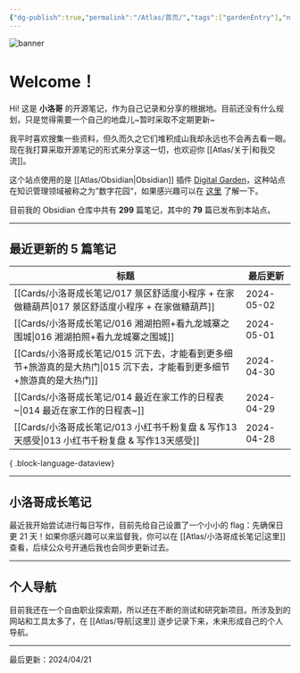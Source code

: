 ```yaml
---
{"dg-publish":true,"permalink":"/Atlas/首页/","tags":["gardenEntry"],"noteIcon":1,"created":"2024-03-26","updated":"2024-04-21"}
---
```


![banner](http://img.xlg.life/images/202404100413287.webp)
# Welcome！
Hi! 这是 **小洛哥** 的开源笔记，作为自己记录和分享的根据地。目前还没有什么规划，只是觉得需要一个自己的地盘儿~暂时采取不定期更新~

我平时喜欢搜集一些资料，但久而久之它们堆积成山我却永远也不会再去看一眼。现在我打算采取开源笔记的形式来分享这一切，也欢迎你 [[Atlas/关于\|和我交流]]。

这个站点使用的是 [[Atlas/Obsidian\|Obsidian]] 插件 [Digital Garden](https://github.com/oleeskild/obsidian-digital-garden)，这种站点在知识管理领域被称之为”数字花园“，如果感兴趣可以在 [这里](https://blog.effie.co/%E5%A6%82%E4%BD%95%E5%BB%BA%E7%AB%8B%E6%95%B0%E5%AD%97%E8%8A%B1%E5%9B%AD%EF%BC%9F/) 了解一下。

<p><span>目前我的 Obsidian 仓库中共有 <strong>299</strong> 篇笔记，其中的 <strong>79</strong> 篇已发布到本站点。</span></p>

---
## 最近更新的 5 篇笔记

| 标题                                                                        | 最后更新       |
| ------------------------------------------------------------------------- | ---------- |
| [[Cards/小洛哥成长笔记/017 景区舒适度小程序 + 在家做糖葫芦\|017 景区舒适度小程序 + 在家做糖葫芦]]         | 2024-05-02 |
| [[Cards/小洛哥成长笔记/016 湘湖拍照+看九龙城寨之围城\|016 湘湖拍照+看九龙城寨之围城]]                 | 2024-05-01 |
| [[Cards/小洛哥成长笔记/015 沉下去，才能看到更多细节+旅游真的是大热门\|015 沉下去，才能看到更多细节+旅游真的是大热门]] | 2024-04-30 |
| [[Cards/小洛哥成长笔记/014 最近在家工作的日程表~\|014 最近在家工作的日程表~]]                     | 2024-04-29 |
| [[Cards/小洛哥成长笔记/013 小红书千粉复盘 & 写作13天感受\|013 小红书千粉复盘 & 写作13天感受]]         | 2024-04-28 |

{ .block-language-dataview}

---
## 小洛哥成长笔记
最近我开始尝试进行每日写作，目前先给自己设置了一个小小的 flag：先确保日更 21 天！如果你感兴趣可以来监督我，你可以在 [[Atlas/小洛哥成长笔记\|这里]] 查看，后续公众号开通后我也会同步更新过去。

---
## 个人导航
目前我还在一个自由职业探索期，所以还在不断的测试和研究新项目。所涉及到的网站和工具太多了，在 [[Atlas/导航\|这里]] 逐步记录下来，未来形成自己的个人导航。

---

最后更新：2024/04/21